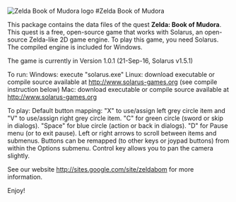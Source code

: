![Zelda Book of Mudora logo](data/logos/logo@2x.png)
#Zelda Book of Mudora

This package contains the data files of the quest **Zelda: Book of Mudora**.
This quest is a free, open-source game that works with Solarus,
an open-source Zelda-like 2D game engine.
To play this game, you need Solarus. The compiled engine is included for Windows.

The game is currently in Version 1.0.1 (21-Sep-16, Solarus v1.5.1)

To run:
  Windows: execute "solarus.exe"
  Linux: download executable or compile source available at http://www.solarus-games.org (see compile instruction below)
  Mac: download executable or compile source available at http://www.solarus-games.org

To play: Default button mapping:
  "X" to use/assign left grey circle item and "V" to use/assign right grey circle item.
  "C" for green circle (sword or skip in dialogs).
  "Space" for blue circle (action or back in dialogs).
  "D" for Pause menu (or to exit pause). Left or right arrows to scroll between items and submenus.
  Buttons can be remapped (to other keys or joypad buttons) from within the Options submenu.
  Control key allows you to pan the camera slightly.

See our website http://sites.google.com/site/zeldabom for more information.

Enjoy!